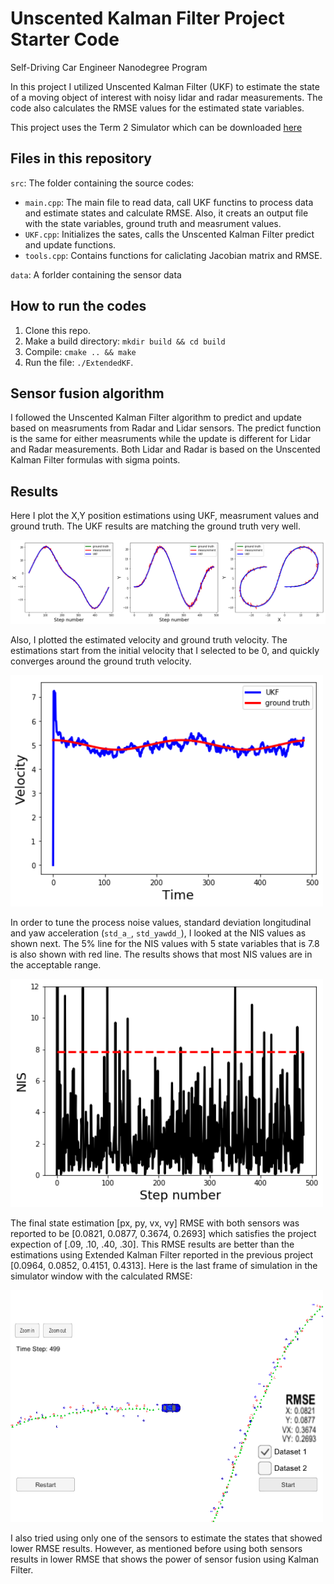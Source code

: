 # Unscented Kalman Filter Project Starter Code
Self-Driving Car Engineer Nanodegree Program

In this project I utilized Unscented Kalman Filter (UKF) to estimate the state of a moving object of interest with noisy lidar and radar measurements. The code also calculates the RMSE values for the estimated state variables. 

This project uses the Term 2 Simulator which can be downloaded [here](https://github.com/udacity/self-driving-car-sim/releases)

## Files in this repository

`src`: The folder containing the source codes:
* `main.cpp`: The main file to read data, call UKF functins to process data and estimate states and calculate RMSE. Also, it creats an output file with the state variables, ground truth and measrument values. 
* `UKF.cpp`: Initializes the sates, calls the Unscented Kalman Filter predict and update functions.
* `tools.cpp`: Contains functions for caliclating Jacobian matrix and RMSE.

`data`: A forlder containing the sensor data

## How to run the codes

1. Clone this repo.
2. Make a build directory: `mkdir build && cd build`
3. Compile: `cmake .. && make` 
4. Run the file: `./ExtendedKF`. 


## Sensor fusion algorithm
I followed the Unscented Kalman Filter algorithm to predict and update based on measruments from Radar and Lidar sensors. The predict function is the same for either measruments while the update is different for Lidar and Radar measurements. Both Lidar and Radar is based on the Unscented Kalman Filter formulas with sigma points.

## Results
Here I plot the X,Y position estimations using UKF, measrument values and ground truth. The UKF results are matching the ground truth very well. 

<img src="./output_images/Position.png" width="900" alt="Combined Image" />

Also, I plotted the estimated velocity and ground truth velocity. The estimations start from the initial velocity that I selected to be 0, and quickly converges around the ground truth velocity.  

<img src="./output_images/Velocity.png" width="500" alt="Combined Image" />

In order to tune the process noise values, standard deviation longitudinal and yaw acceleration (`std_a_`, `std_yawdd_`), I looked at the NIS values as shown next. The 5% line for the NIS values with 5 state variables that is 7.8 is also shown with red line. The results shows that most NIS values are in the acceptable range.

<img src="./output_images/NIS.png" width="500" alt="Combined Image" />

The final state estimation [px, py, vx, vy] RMSE with both sensors was reported to be [0.0821, 0.0877, 0.3674, 0.2693] which satisfies the project expection of [.09, .10, .40, .30]. This RMSE results are better than the estimations using Extended Kalman Filter reported in the previous project [0.0964, 0.0852, 0.4151, 0.4313]. Here is the last frame of simulation in the simulator window with the calculated RMSE: 

<img src="./output_images/final_RMSE.png" width="500" alt="Combined Image" />

I also tried using only one of the sensors to estimate the states that showed lower RMSE results. However, as mentioned before using both sensors results in lower RMSE that shows the power of sensor fusion using Kalman Filter.  




